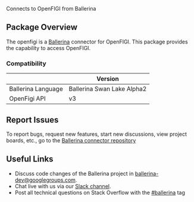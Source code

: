 Connects to OpenFIGI from Ballerina
## Package Overview
The openfigi  is a [Ballerina](https://ballerina.io/) connector for OpenFIGI.
This package provides the capability to access OpenFIGI.
### Compatibility
|                               | Version                       |
|-------------------------------|-------------------------------|
| Ballerina Language            | Ballerina Swan Lake Alpha2    |
| OpenFigi API                  | v3                            |

## Report Issues
To report bugs, request new features, start new discussions, view project boards, etc., go to the [Ballerina connector repository](https://github.com/ballerina-platform/ballerinax-openapi-connectors)
## Useful Links
- Discuss code changes of the Ballerina project in [ballerina-dev@googlegroups.com](mailto:ballerina-dev@googlegroups.com).
- Chat live with us via our [Slack channel](https://ballerina.io/community/slack/).
- Post all technical questions on Stack Overflow with the [#ballerina](https://stackoverflow.com/questions/tagged/ballerina) tag
